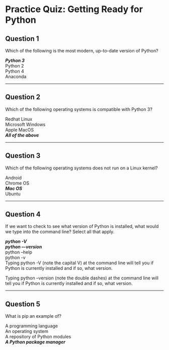 # Practice Quiz: Getting Ready for Python

## Question 1
Which of the following is the most modern, up-to-date version of Python?

_**Python 3**_&nbsp;  
Python 2&nbsp;  
Python 4&nbsp;  
Anaconda&nbsp;  

***
## Question 2
Which of the following operating systems is compatible with Python 3?

Redhat Linux&nbsp;  
Microsoft Windows&nbsp;  
Apple MacOS&nbsp;  
_**All of the above**_&nbsp;  

***
## Question 3
Which of the following operating systems does not run on a Linux kernel?

Android&nbsp;  
Chrome OS&nbsp;  
_**Mac OS**_&nbsp;  
Ubuntu&nbsp;  

***
## Question 4
If we want to check to see what version of Python is installed, what would we type into the command line? Select all that apply.

_**python -V**_&nbsp;  
_**python –-version**_&nbsp;  
python –help&nbsp;  
python -v&nbsp;  
Typing python -V (note the capital V) at the command line will tell you if Python is currently installed and if so, what version.

Typing python –version (note the double dashes) at the command line will tell you if Python is currently installed and if so, what version.

***
## Question 5
What is pip an example of?

A programming language&nbsp;  
An operating system&nbsp;  
A repository of Python modules&nbsp;  
_**A Python package manager**_&nbsp;  